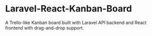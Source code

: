 # Laravel-React-Kanban-Board
A Trello-like Kanban board built with Laravel API backend and React frontend with drag-and-drop support.
